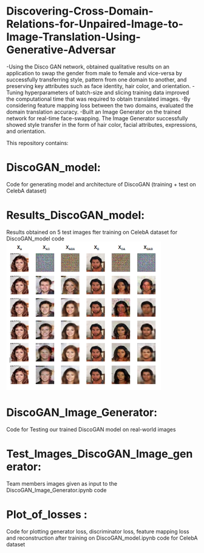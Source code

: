 # Discovering-Cross-Domain-Relations-for-Unpaired-Image-to-Image-Translation-Using-Generative-Adversar
-Using the Disco GAN network, obtained qualitative results on an application to swap the gender from male to female and vice-versa by successfully transferring style, pattern from one domain to another, and preserving key attributes such as face identity, hair color, and orientation. 
-Tuning hyperparameters of batch-size and slicing training data improved the computational time that was required to obtain translated images. -By considering feature mapping loss between the two domains, evaluated the domain translation accuracy. 
-Built an Image Generator on the trained network for real-time face-swapping. The Image Generator successfully showed style transfer in the form of hair color, facial attributes, expressions, and orientation.

This repository contains:
# DiscoGAN_model: 
Code for generating model and architecture of DiscoGAN (training + test on CelebA dataset)
# Results_DiscoGAN_model: 
Results obtained on 5 test images fter training on CelebA dataset for DiscoGAN_model code
![](ResultsfordiscoGAN.png)
# DiscoGAN_Image_Generator: 
Code for Testing our trained DiscoGAN model on real-world images
# Test_Images_DiscoGAN_Image_generator: 
Team members images given as input to the DiscoGAN_Image_Generator.ipynb code
# Plot_of_losses : 
Code for plotting generator loss, discriminator loss, feature mapping loss and reconstruction after training on DiscoGAN_model.ipynb code for CelebA dataset

